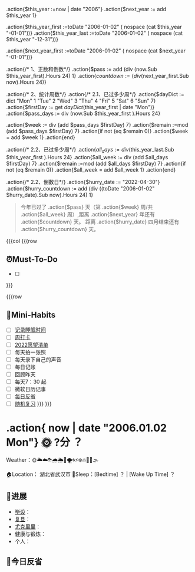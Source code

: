 
.action{$this_year :=now | date "2006"} 
.action{$next_year := add $this_year 1} 

.action{$this_year_first :=toDate "2006-01-02" ( nospace (cat $this_year "-01-01"))}
.action{$this_year_last :=toDate "2006-01-02" ( nospace (cat $this_year "-12-31"))}

.action{$next_year_first :=toDate "2006-01-02" ( nospace (cat $next_year "-01-01"))}

.action{/* 1、正数和倒数*/}
.action{$pass := add (div (now.Sub $this_year_first).Hours 24) 1}
.action{$countdown := (div ($next_year_first.Sub now).Hours 24)}



.action{/* 2、统计周数*/}
.action{/* 2.1、已过多少周*/}
.action{$dayDict := dict "Mon" 1 "Tue" 2 "Wed" 3 "Thu" 4 "Fri" 5 "Sat" 6 "Sun" 7} 
.action{$firstDay := get $dayDict ($this_year_first  | date "Mon")}
.action{$pass_days := div (now.Sub $this_year_first ).Hours 24}

.action{$week := div (add $pass_days $firstDay) 7}
.action{$remain :=mod (add $pass_days $firstDay) 7}
.action{if not (eq $remain 0)}
.action{$week = add $week 1}
.action{end}

.action{/* 2.2、已过多少周*/}
.action{$all_days := div ($this_year_last.Sub  $this_year_first ).Hours 24}
.action{$all_week := div (add $all_days  $firstDay) 7}
.action{$remain :=mod (add $all_days $firstDay) 7}
.action{if not (eq $remain 0)}
.action{$all_week = add $all_week 1}
.action{end}

.action{/* 2.2、倒数日*/}
.action{$hurry_date := "2022-04-30"}
.action{$hurry_countdown := add (div ((toDate "2006-01-02" $hurry_date).Sub now).Hours 24) 1}
> 今年已过了 .action{$pass} 天（第 .action{$week} 周/共 .action{$all_week} 周）,距离 .action{$next_year} 年还有 .action{$countdown} 天。
> 距离 .action{$hurry_date} 四月结束还有 .action{$hurry_countdown} 天。


{{{col
{{{row
## ⏰Must-To-Do
* [ ] 


}}}


{{{row
## 🐣Mini-Habits
* [ ] [记录睡眠时间](siyuan://blocks/20210827100508-3mkmbeu)
* [ ] [周打卡](siyuan://blocks/20210830231007-w7cvvku)
* [ ] [2022愿望清单](siyuan://blocks/20220107150030-vrjys3w)
* [ ] 每天拍一张照
* [ ] 每天录下自己的声音
* [ ] 每日记账
* [ ] 回顾昨天
* [ ] 每天7：30 起
* [ ] 微软日历记事
* [ ] [每日反省](siyuan://blocks/20220423113423-9044etu)
* [ ] [随机复习](siyuan://blocks/20210722172300-eiqyduh)
}}}
}}}

# .action{ now | date "2006.01.02 Mon"} 🌞 ?分 ？

Weather：🌞🌥☁️⛈🌧🌦🌈🌪🌀⚡❄️🔥🥶🌊🌫

🏠Location： 湖北省武汉市
🛌Sleep：[Bedtime] ？ | [Wake Up Time] ？


## 🚀️进展
- [毕设](siyuan://blocks/20220214081633-0ys8z10)：
- [复旦](siyuan://blocks/20211206200739-tuj7fp7)：
- [尤克里里](siyuan://blocks/20220309110412-2nxymsz)：
- 健康与锻炼：
- 个人：

## 🧠今日反省

